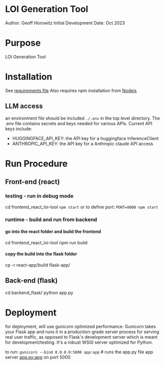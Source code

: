# LOI Generation Tool
Author: Geoff Horowitz
Initial Development Date: Oct 2023

# Purpose
LOI Generation Tool

# Installation
See [requirements file](requirements.yaml)
Also requires npm installation from [Nodejs](https://nodejs.org/en/download)

## LLM access
an environment file should be included `./.env` in the top level directory. The .env file contains secrets and keys needed for various APIs. Current API keys include:
- HUGGINGFACE_API_KEY: the API key for a huggingface InferenceClient
- ANTHROPIC_API_KEY: the API key for a Anthropic claude API access

# Run Procedure
## Front-end (react)

### testing - run in debug mode
cd frontend_react_loi-tool
`npm start`
or to define port:
`PORT=8000 npm start`

### runtime - build and run from backend
#### go into the react folder and build the frontend
cd frontend_react_loi-tool
npm run build

#### copy the build into the flask folder
cp -r react-app/build flask-app/

## Back-end (flask)
cd backend_flask/
python app.py


# Deployment
for deployment, will use gunicorn optimized performance. Gunicorn takes your Flask app and runs it in a production-grade server process for serving real user traffic, as opposed to Flask's development server which is meant for development/testing. It's a robust WSGI server optimized for Python.

to run: `gunicorn --bind 0.0.0.0:5000 app:app` # runs the app.py file app server <app.py:app> on port 5000

